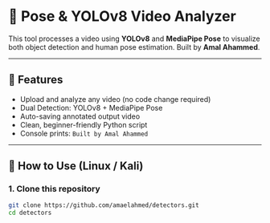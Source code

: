 # 🎯 Pose & YOLOv8 Video Analyzer

This tool processes a video using **YOLOv8** and **MediaPipe Pose** to visualize both object detection and human pose estimation. Built by **Amal Ahammed**.

---

## 📁 Features

- Upload and analyze any video (no code change required)
- Dual Detection: YOLOv8 + MediaPipe Pose
- Auto-saving annotated output video
- Clean, beginner-friendly Python script
- Console prints: `Built by Amal Ahammed`

---

## 🚀 How to Use (Linux / Kali)

### 1. Clone this repository
```bash
git clone https://github.com/amaelahmed/detectors.git
cd detectors
